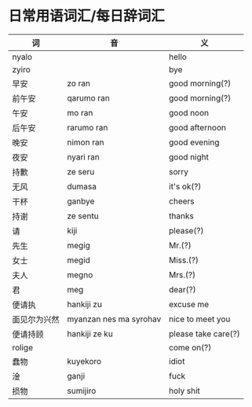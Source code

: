 # 日常用语词汇/每日辞词汇

|词|音|义|
|-|-|-|
|nyalo||hello|
|zyiro||bye|
|早安|zo ran|good morning(?)|
|前午安|qarumo ran|good morning(?)|
|午安|mo ran|good noon|
|后午安|rarumo ran|good afternoon|
|晚安|nimon ran|good evening|
|夜安|nyari ran|good night|
|持歉|ze seru|sorry|
|无风|dumasa|it's ok(?)|
|干杯|ganbye|cheers|
|持谢|ze sentu|thanks|
|请|kiji|please(?)|
|先生|megig|Mr.(?)|
|女士|megid|Miss.(?)|
|夫人|megno|Mrs.(?)|
|君|meg|dear(?)|
|便请执|hankiji zu|excuse me|
|面见尔为兴然|myanzan nes ma syrohav|nice to meet you|
|便请持顾|hankiji ze ku|please take care(?)|
|rolige||come on(?)|
|蠢物|kuyekoro|idiot|
|淦|ganji|fuck|
|损物|sumijiro|holy shit|